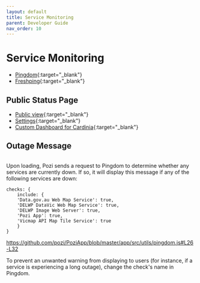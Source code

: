 ```yaml
---
layout: default
title: Service Monitoring
parent: Developer Guide
nav_order: 10
---
```


# Service Monitoring

* [Pingdom](https://my.pingdom.com/app/3/home){:target="_blank"}
* [Freshping](https://pozi.freshping.io/dashboard){:target="_blank"}

## Public Status Page

* [Public view](http://stats.pingdom.com/w3ggvgl5rino){:target="_blank"}
* [Settings](https://my.pingdom.com/app/reports/public){:target="_blank"}
* [Custom Dashboard for Cardinia](https://statuspage.freshping.io/25822-PoziStatusForCardinia){:target="_blank"}

## Outage Message

<img src="../img/pingdom-outage-notification.png" alt="" style="zoom:50%;" />

Upon loading, Pozi sends a request to Pingdom to determine whether any services are currently down. If so, it will display this message if any of the following services are down:

```
checks: {
    include: {
    'Data.gov.au Web Map Service': true,
    'DELWP DataVic Web Map Service': true,
    'DELWP Image Web Server': true,
    'Pozi App': true,
    'Vicmap API Map Tile Service': true
    }
}
```

https://github.com/pozi/PoziApp/blob/master/app/src/utils/pingdom.js#L26-L32

To prevent an unwanted warning from displaying to users (for instance, if a service is experiencing a long outage), change the check's name in Pingdom.
